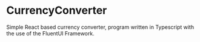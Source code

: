 # CurrencyConverter
Simple React based currency converter, program written in Typescript with the use of the FluentUI Framework. 
